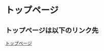 # トップページ
## トップページは以下のリンク先
[トップページ](https://www.figma.com/file/fjj9XGduj2LoBVEVSOOI6N/完成?node-id=2%3A2)

